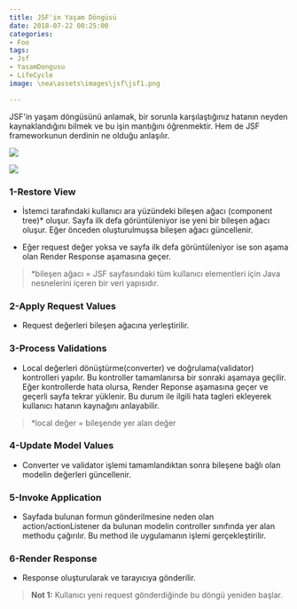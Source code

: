 ```yaml
---
title: JSF'in Yaşam Döngüsü
date: 2018-07-22 00:25:00
categories:
- Foo
tags:
- Jsf
- YasamDongusu
- LifeCycle
image: \nea\assets\images\jsf\jsf1.png

---
```


JSF'in yaşam döngüsünü anlamak, bir sorunla karşılaştığınız hatanın neyden kaynaklandığını bilmek ve bu işin mantığını öğrenmektir. Hem de JSF frameworkunun derdinin ne olduğu anlaşılır.

![](\nea\assets\images\jsf\jsf1.png)

<img class="centered" src="\nea\assets\images\jsf\jsf1.png" />

### 1-Restore View

- İstemci tarafındaki kullanıcı ara yüzündeki bileşen ağacı (component tree)* oluşur. Sayfa ilk defa görüntüleniyor ise yeni bir bileşen ağacı oluşur. Eğer önceden oluşturulmuşsa bileşen ağacı güncellenir.

- Eğer request değer yoksa ve sayfa ilk defa görüntüleniyor ise son aşama olan Render Response aşamasına geçer.

> *bileşen ağacı = JSF sayfasındaki tüm kullanıcı elementleri için Java nesnelerini içeren bir veri yapısıdır.

### 2-Apply Request Values

- Request değerleri bileşen ağacına yerleştirilir.

### 3-Process Validations

- Local değerleri dönüştürme(converter) ve doğrulama(validator) kontrolleri yapılır. Bu kontroller tamamlanırsa bir sonraki aşamaya geçilir. Eğer kontrollerde hata olursa, Render Reponse aşamasına geçer ve  geçerli sayfa tekrar yüklenir. Bu durum ile ilgili hata tagleri ekleyerek kullanıcı hatanın kaynağını anlayabilir.

> *local değer = bileşende yer alan değer

### 4-Update Model Values

- Converter ve validator işlemi tamamlandıktan sonra bileşene bağlı olan modelin değerleri güncellenir.

### 5-Invoke Application

- Sayfada bulunan formun gönderilmesine neden olan action/actionListener da bulunan modelin controller sınıfında yer alan methodu çağırılır. Bu method ile uygulamanın işlemi gerçekleştirilir.

### 6-Render Response

- Response oluşturularak ve tarayıcıya gönderilir.

>  **Not 1:** Kullanıcı yeni request gönderdiğinde bu döngü yeniden başlar.